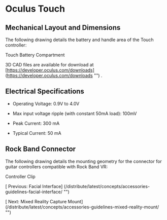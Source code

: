 
  
  
  
  
  
# Oculus Touch
  
   

   
   
## Mechanical Layout and Dimensions
   
The following drawing details the battery and handle area of the Touch controller:
   
   
   
     
   
   
   Touch Battery Compartment
   
   
3D CAD files are available for download at 
[https://developer.oculus.com/downloads]
(https://developer.oculus.com/downloads "")
  .
   
   
   
## Electrical Specifications
   
   
- Operating Voltage: 0.9V to 4.0V
   
- Max input voltage ripple (with constant 50mA load): 100mV
   
- Peak Current: 300 mA
   
- Typical Current: 50 mA
   
   
   
   
## Rock Band Connector
   
The following drawing details the mounting geometry for the connector for guitar controllers compatible with Rock Band VR:
   
   
   
     
   
   
   Controller Clip
   
   
  
  
  
  
  
   
[
   Previous: Facial Interface]
(/distribute/latest/concepts/accessories-guidelines-facial-interface/ "")
  
  
  
   
[
   Next: Mixed Reality Capture Mount]
(/distribute/latest/concepts/accessories-guidelines-mixed-reality-mount/ "")
  
  
  
  
  
  
